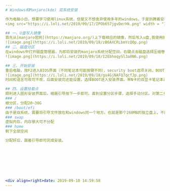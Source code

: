 ```yaml
---
# Windows和Manjaro(kde) 双系统安装

作为电脑小白，想要学习使用linux系统，但是又不想舍弃使用多年的windows，于是折腾着安装双系统。
<img src="https://i.loli.net/2019/09/17/IPOb657jgvDerHk.png" width = "100%" height = "50%"  div align=center >

## 一、U盘写入镜像 
首先从[manjaro官网](https://manjaro.org/)上下载相应的镜像，然后写入u盘,我使用的是Rufus3.5,分区类型选择GPT，配置好后点击开始选择以dd模式写入镜像。
![image.png](https://i.loli.net/2019/09/18/zB6AXCRLbmYcQOp.png)
## 二、磁盘分区
在windows中打开磁盘管理器，为即将安装的manjaro系统分配空间，右键点击磁盘选择压缩卷，大小根据自己的需要而定，我选择的是150G，压缩成功后会有150G的未分配空间。
![image.png](https://i.loli.net/2019/09/18/I2EbhoqySl3a8N6.png)

## 三、开始安装
重启电脑，按F2进入BIOS界面（不同笔记本可能按键不同），security boot选项关闭，BOOT MODE中把UEFI启动改成LEGACY SURPPORT,保存重启进入U盘安装界面。
![image.png](https://i.loli.net/2019/09/18/gu4GjNAFQ7qcfJp.png)
时间和语言可改可不改，后面安装完还能设置，选择BOOT进入安装界面。带N卡的双显卡笔记本进入安装后，可能会卡在黑屏界面，只有白色光标闪烁，无法进入后面的图形安装界面。我的联想笔记本就遇到这样的问题。此时需要在U盘安装界面的BOOT选项按E进入编辑界面将nouveau.modeset=1改成0。

## 四、设置挂载点
顺利进入图形安装界面后，根据引导按下一步即可。直到设置分区步骤，选择手动分区。对第二步压缩出来的那块未分配空间进行分区并设置挂载点。
### /
根分区，分配20~30G
### /boot/efi
由于是双系统，需要将引导文件放在和windows同一个地方。也就是那个260MB的独立盘上，不同电脑大小可能不一样，挂载点选择/boot/efi，保留格式。
### swap
虚拟内存，内存够大可不分配
### home 
剩下全部空间

分配好后，跟着引导即可完成安装。








<div align=right>date: 2019-09-10 14:59:58 
--- 
```

